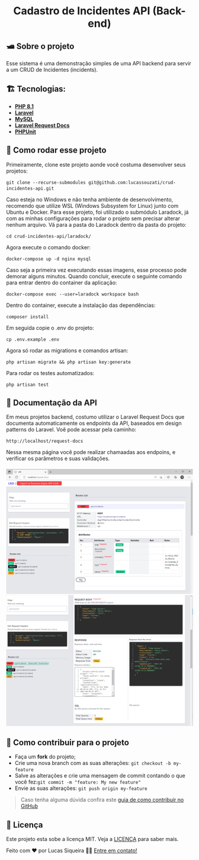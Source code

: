 <h1 align="center">
    Cadastro de Incidentes API (Back-end)
</h1>

## 🛥️ Sobre o projeto
Esse sistema é uma demonstração simples de uma API backend para servir a um CRUD de Incidentes (incidents). 

## 🏗️ Tecnologias:
- **[PHP 8.1](https://www.php.net)**
- **[Laravel](https://laravel.com/)**
- **[MySQL](https://www.mysql.com/)**
- **[Laravel Request Docs](https://github.com/rakutentech/laravel-request-docs)**
- **[PHPUnit](https://phpunit.de)**

## 🚀 Como rodar esse projeto
Primeiramente, clone este projeto aonde você costuma desenvolver seus projetos:
```
git clone --recurse-submodules git@github.com:lucassouzati/crud-incidentes-api.git
```
Caso esteja no Windows e não tenha ambiente de desenvolvimento, recomendo que utilize WSL (Windows Subsystem for Linux) junto com Ubuntu e Docker. Para esse projeto, foi utilizado o submódulo Laradock, já com as minhas configurações para rodar o projeto sem precisar alterar nenhum arquivo.
Vá para a pasta do Laradock dentro da pasta do projeto:
```
cd crud-incidentes-api/laradock/
```
Agora execute o comando docker:
```
docker-compose up -d nginx mysql
```
Caso seja a primeira vez executando essas imagens, esse processo pode demorar alguns minutos. Quando concluir, execute o seguinte comando para entrar dentro do container da aplicação:
```
docker-compose exec --user=laradock workspace bash
```
Dentro do container, execute a instalação das dependências:
```
composer install
```
Em seguida copie o .env do projeto:
```
cp .env.example .env
```
Agora só rodar as migrations e comandos artisan:
```
php artisan migrate && php artisan key:generate
```
Para rodar os testes automatizados:
```
php artisan test
```
## 📖 Documentação da API

Em meus projetos backend, costumo utilizar o Laravel Request Docs que documenta automaticamente os endpoints da API, baseados em design patterns do Laravel. Voê pode acessar pela caminho:
```
http://localhost/request-docs
```
Nessa mesma página você pode realizar chamaadas aos endpoins, e verificar os parâmetros e suas validações.
<h4 align="center">
    <img title="Tela do Laravel Request Docs" src=".github/readme/request-docs.png" width="1024px" />
    <img title="Exemplo de teste com endpoint de post incidents" src=".github/readme/request-docs-result.png" width="1024px" />
</h4>

## 🤔 Como contribuir para o projeto

- Faça um **fork** do projeto;
- Crie uma nova branch com as suas alterações: `git checkout -b my-feature`
- Salve as alterações e crie uma mensagem de commit contando o que você fez:`git commit -m "feature: My new feature"`
- Envie as suas alterações: `git push origin my-feature`

> Caso tenha alguma dúvida confira este [guia de como contribuir no GitHub](https://github.com/firstcontributions/first-contributions)

## 📝 Licença

Este projeto esta sobe a licença MIT. Veja a [LICENÇA](https://opensource.org/licenses/MIT) para saber mais.

Feito com ❤️ por Lucas Siqueira 👋🏽 [Entre em contato!](https://www.linkedin.com/in/lucas-de-souza-siqueira-a6469952/)
